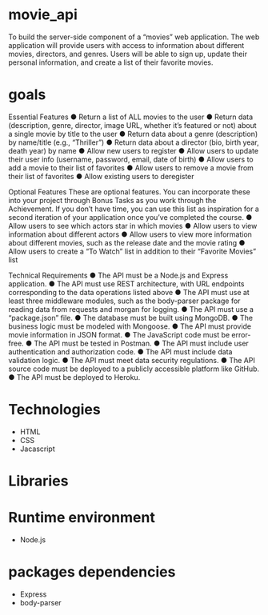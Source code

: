 # movie_api
To build the server-side component of a “movies” web application. The web application will provide users with access to information about different movies, directors, and genres. Users will be able to sign up, update their personal information, and create a list of their favorite movies.

# goals
Essential Features
● Return a list of ALL movies to the user
● Return data (description, genre, director, image URL, whether it’s featured or not) about a
single movie by title to the user
● Return data about a genre (description) by name/title (e.g., “Thriller”)
● Return data about a director (bio, birth year, death year) by name
● Allow new users to register
● Allow users to update their user info (username, password, email, date of birth)
● Allow users to add a movie to their list of favorites
● Allow users to remove a movie from their list of favorites
● Allow existing users to deregister

Optional Features
These are optional features. You can incorporate these into your project through Bonus Tasks as you work through the Achievement. If you don’t have time, you can use this list as inspiration for a second iteration of your application once you’ve completed the course.
● Allow users to see which actors star in which movies
● Allow users to view information about different actors
● Allow users to view more information about different movies, such as the release date and
the movie rating
● Allow users to create a “To Watch” list in addition to their “Favorite Movies” list
 
Technical Requirements
● The API must be a Node.js and Express application.
● The API must use REST architecture, with URL endpoints corresponding to the data
operations listed above
● The API must use at least three middleware modules, such as the body-parser package for
reading data from requests and morgan for logging.
● The API must use a “package.json” file.
● The database must be built using MongoDB.
● The business logic must be modeled with Mongoose.
● The API must provide movie information in JSON format.
● The JavaScript code must be error-free.
● The API must be tested in Postman.
● The API must include user authentication and authorization code.
● The API must include data validation logic.
● The API must meet data security regulations.
● The API source code must be deployed to a publicly accessible platform like GitHub.
● The API must be deployed to Heroku.

# Technologies
* HTML
* CSS
* Jacascript

# Libraries

# Runtime environment
* Node.js

# packages dependencies
* Express 
* body-parser


